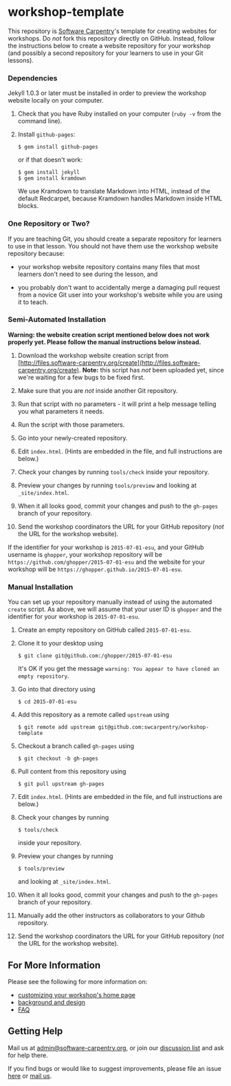 # workshop-template

This repository is [Software Carpentry](http://software-carpentry.org)'s
template for creating websites for workshops.  Do *not* fork this
repository directly on GitHub.  Instead, follow the instructions below
to create a website repository for your workshop (and possibly a
second repository for your learners to use in your Git lessons).

### Dependencies

Jekyll 1.0.3 or later must be installed in order to preview the workshop
website locally on your computer. 

1.  Check that you have Ruby installed on your computer (`ruby -v`
    from the command line).

2. Install `github-pages`:

    ~~~
    $ gem install github-pages
    ~~~

    or if that doesn't work:

    ~~~
    $ gem install jekyll
    $ gem install kramdown
    ~~~

    We use Kramdown to translate Markdown into HTML, instead of the
    default Redcarpet, because Kramdown handles Markdown inside HTML
    blocks.

### One Repository or Two?

If you are teaching Git, you should create a separate repository for
learners to use in that lesson.  You should not have them use the
workshop website repository because:

*   your workshop website repository contains many files that
    most learners don't need to see during the lesson, and

*   you probably don't want to accidentally merge a damaging pull
    request from a novice Git user into your workshop's website while
    you are using it to teach.
          
### Semi-Automated Installation

**Warning: the website creation script mentioned below does not work properly yet.  Please follow the manual instructions below instead.**

1.  Download the workshop website creation script from
    [http://files.software-carpentry.org/create](http://files.software-carpentry.org/create).
    **Note:** this script has *not* been uploaded yet, since we're waiting for a few bugs to be fixed first.

2.  Make sure that you are *not* inside another Git repository.

3.  Run that script with no parameters - it will print a help message telling you what parameters it needs.

4.  Run the script with those parameters.

5.  Go into your newly-created repository.

6.  Edit `index.html`.  (Hints are embedded in the file, and full instructions are below.)

7.  Check your changes by running `tools/check` inside your repository.

8.  Preview your changes by running `tools/preview` and looking at `_site/index.html`.

9.  When it all looks good, commit your changes and push to the `gh-pages` branch of your repository.

10. Send the workshop coordinators the URL for your GitHub repository (*not* the URL for the workshop website).

If the identifier for your workshop is `2015-07-01-esu`, and your
GitHub username is `ghopper`, your workshop repository will be
`https://github.com/ghopper/2015-07-01-esu` and the website for your
workshop will be `https://ghopper.github.io/2015-07-01-esu`.

### Manual Installation

You can set up your repository manually instead of using the automated
`create` script.  As above, we will assume that your user ID is `ghopper` and
the identifier for your workshop is `2015-07-01-esu`.

1.  Create an empty repository on GitHub called `2015-07-01-esu`.

2.  Clone it to your desktop using

    ~~~
    $ git clone git@github.com:/ghopper/2015-07-01-esu
    ~~~

    It's OK if you get the message
    `warning: You appear to have cloned an empty repository`.

3.  Go into that directory using

    ~~~
    $ cd 2015-07-01-esu
    ~~~

4.  Add this repository as a remote called `upstream` using

    ~~~
    $ git remote add upstream git@github.com:swcarpentry/workshop-template
    ~~~

5.  Checkout a branch called `gh-pages` using

    ~~~
    $ git checkout -b gh-pages
    ~~~

6.  Pull content from this repository using

    ~~~
    $ git pull upstream gh-pages
    ~~~

7.  Edit `index.html`. (Hints are embedded in the file, and full instructions
    are below.)

8.  Check your changes by running 

    ~~~
    $ tools/check
    ~~~
    
    inside your repository.

9.  Preview your changes by running

    ~~~
    $ tools/preview
    ~~~
    
    and looking at `_site/index.html`.

10. When it all looks good, commit your changes and push to the `gh-pages`
    branch of your repository.

11. Manually add the other instructors as collaborators to your Github
    repository.

12. Send the workshop coordinators the URL for your GitHub repository (*not* the
    URL for the workshop website).

## For More Information

Please see the following for more information on:

*   [customizing your workshop's home page](CUSTOMIZATION.md)
*   [background and design](DESIGN.md)
*   [FAQ](FAQ.md)

## Getting Help

Mail us at [admin@software-carpentry.org](mailto:admin@software-carpentry.org),
or join our [discussion list](http://lists.software-carpentry.org/mailman/listinfo/discuss_lists.software-carpentry.org)
and ask for help there.

If you find bugs or would like to suggest improvements,
please file an issue [here](https://github.com/swcarpentry/workshop-template)
or [mail us](mailto:admin@software-carpentry.org).
